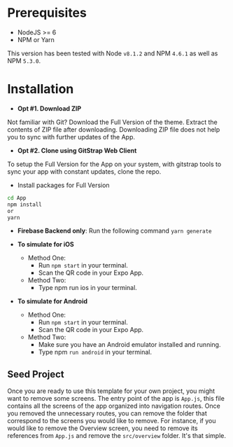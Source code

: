 # Prerequisites
* NodeJS >= 6
* NPM or Yarn

This version has been tested with Node `v8.1.2` and NPM `4.6.1` as well as NPM `5.3.0`.

# Installation

* **Opt #1. Download ZIP**

Not familiar with Git? Download the Full Version of the theme.
Extract the contents of ZIP file after downloading.
Downloading ZIP file does not help you to sync with further updates of the App.

* **Opt #2. Clone using GitStrap Web Client**

To setup the Full Version for the App on your system, with gitstrap tools to sync your app with constant updates, clone the repo.

* Install packages for Full Version

```bash
cd App
npm install
or
yarn
```

* **Firebase Backend only**: Run the following command `yarn generate`

* **To simulate for iOS**
    * Method One:
        * Run `npm start` in your terminal.
        * Scan the QR code in your Expo App.
    * Method Two:
        * Type npm run ios in your terminal.
* **To simulate for Android**
    * Method One:
        * Run `npm start` in your terminal.
        * Scan the QR code in your Expo App.
    * Method Two:
        * Make sure you have an Android emulator installed and running.
        * Type npm `run android` in your terminal.
        
## Seed Project

Once you are ready to use this template for your own project, you might want to remove some screens.
The entry point of the app is `App.js`, this file contains all the screens of the app organized into navigation routes.
Once you removed the unnecessary routes, you can remove the folder that correspond to the screens you would like to remove.
For instance, if you would like to remove the Overview screen, you need to remove its references from `App.js` and remove the `src/overview` folder.
It's that simple.
